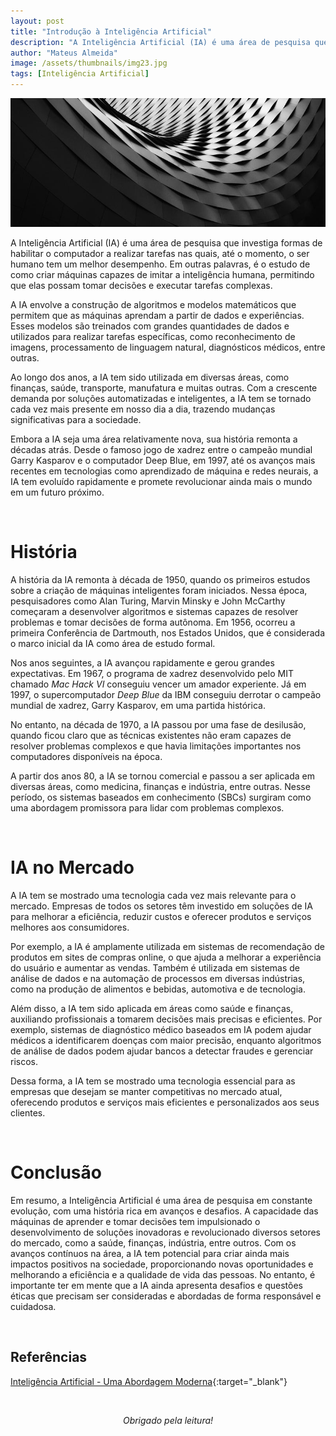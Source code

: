 ```yaml
---
layout: post
title: "Introdução à Inteligência Artificial"
description: "A Inteligência Artificial (IA) é uma área de pesquisa que investiga formas de habilitar o computador a realizar tarefas nas quais, até o momento, o ser humano tem um melhor desempenho..."
author: "Mateus Almeida"
image: /assets/thumbnails/img23.jpg
tags: [Inteligência Artificial]
---
```


![Img](/assets/thumbnails/img23.jpg)

A Inteligência Artificial (IA) é uma área de pesquisa que investiga formas de habilitar o computador a realizar tarefas nas quais, até o momento, o ser humano tem um melhor desempenho. Em outras palavras, é o estudo de como criar máquinas capazes de imitar a inteligência humana, permitindo que elas possam tomar decisões e executar tarefas complexas.

A IA envolve a construção de algoritmos e modelos matemáticos que permitem que as máquinas aprendam a partir de dados e experiências. Esses modelos são treinados com grandes quantidades de dados e utilizados para realizar tarefas específicas, como reconhecimento de imagens, processamento de linguagem natural, diagnósticos médicos, entre outras.

Ao longo dos anos, a IA tem sido utilizada em diversas áreas, como finanças, saúde, transporte, manufatura e muitas outras. Com a crescente demanda por soluções automatizadas e inteligentes, a IA tem se tornado cada vez mais presente em nosso dia a dia, trazendo mudanças significativas para a sociedade.

Embora a IA seja uma área relativamente nova, sua história remonta a décadas atrás. Desde o famoso jogo de xadrez entre o campeão mundial Garry Kasparov e o computador Deep Blue, em 1997, até os avanços mais recentes em tecnologias como aprendizado de máquina e redes neurais, a IA tem evoluído rapidamente e promete revolucionar ainda mais o mundo em um futuro próximo.

<br>

# História

A história da IA remonta à década de 1950, quando os primeiros estudos sobre a criação de máquinas inteligentes foram iniciados. Nessa época, pesquisadores como Alan Turing, Marvin Minsky e John McCarthy começaram a desenvolver algoritmos e sistemas capazes de resolver problemas e tomar decisões de forma autônoma. Em 1956, ocorreu a primeira Conferência de Dartmouth, nos Estados Unidos, que é considerada o marco inicial da IA como área de estudo formal.

Nos anos seguintes, a IA avançou rapidamente e gerou grandes expectativas. Em 1967, o programa de xadrez desenvolvido pelo MIT chamado *Mac Hack VI* conseguiu vencer um amador experiente. Já em 1997, o supercomputador *Deep Blue* da IBM conseguiu derrotar o campeão mundial de xadrez, Garry Kasparov, em uma partida histórica.

No entanto, na década de 1970, a IA passou por uma fase de desilusão, quando ficou claro que as técnicas existentes não eram capazes de resolver problemas complexos e que havia limitações importantes nos computadores disponíveis na época.

A partir dos anos 80, a IA se tornou comercial e passou a ser aplicada em diversas áreas, como medicina, finanças e indústria, entre outras. Nesse período, os sistemas baseados em conhecimento (SBCs) surgiram como uma abordagem promissora para lidar com problemas complexos.

<br>

# IA no Mercado

A IA tem se mostrado uma tecnologia cada vez mais relevante para o mercado. Empresas de todos os setores têm investido em soluções de IA para melhorar a eficiência, reduzir custos e oferecer produtos e serviços melhores aos consumidores.

Por exemplo, a IA é amplamente utilizada em sistemas de recomendação de produtos em sites de compras online, o que ajuda a melhorar a experiência do usuário e aumentar as vendas. Também é utilizada em sistemas de análise de dados e na automação de processos em diversas indústrias, como na produção de alimentos e bebidas, automotiva e de tecnologia.

Além disso, a IA tem sido aplicada em áreas como saúde e finanças, auxiliando profissionais a tomarem decisões mais precisas e eficientes. Por exemplo, sistemas de diagnóstico médico baseados em IA podem ajudar médicos a identificarem doenças com maior precisão, enquanto algoritmos de análise de dados podem ajudar bancos a detectar fraudes e gerenciar riscos.

Dessa forma, a IA tem se mostrado uma tecnologia essencial para as empresas que desejam se manter competitivas no mercado atual, oferecendo produtos e serviços mais eficientes e personalizados aos seus clientes.

<br>

# Conclusão

Em resumo, a Inteligência Artificial é uma área de pesquisa em constante evolução, com uma história rica em avanços e desafios. A capacidade das máquinas de aprender e tomar decisões tem impulsionado o desenvolvimento de soluções inovadoras e revolucionado diversos setores do mercado, como a saúde, finanças, indústria, entre outros. Com os avanços contínuos na área, a IA tem potencial para criar ainda mais impactos positivos na sociedade, proporcionando novas oportunidades e melhorando a eficiência e a qualidade de vida das pessoas. No entanto, é importante ter em mente que a IA ainda apresenta desafios e questões éticas que precisam ser consideradas e abordadas de forma responsável e cuidadosa.

<br>

## Referências

[Inteligência Artificial - Uma Abordagem Moderna](https://www.amazon.com.br/Intelig%C3%AAncia-Artificial-Uma-Abordagem-Moderna/dp/8595158878/ref=sr_1_1?qid=1677974889&refinements=p_27%3APeter+Norvig&s=books&sr=1-1&ufe=app_do%3Aamzn1.fos.e05b01e0-91a7-477e-a514-15a32325a6d6){:target="_blank"}


<br><center><i>Obrigado pela leitura!</i></center>

